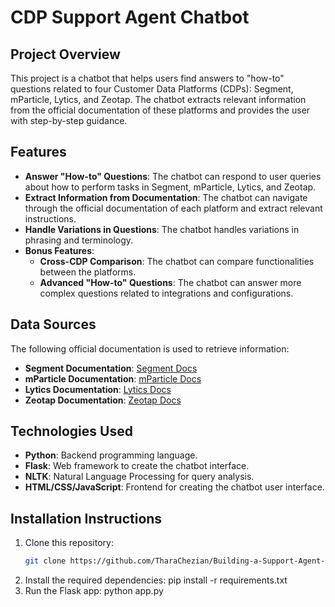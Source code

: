 # CDP Support Agent Chatbot

## Project Overview
This project is a chatbot that helps users find answers to "how-to" questions related to four Customer Data Platforms (CDPs): Segment, mParticle, Lytics, and Zeotap. The chatbot extracts relevant information from the official documentation of these platforms and provides the user with step-by-step guidance.

## Features
- **Answer "How-to" Questions**: The chatbot can respond to user queries about how to perform tasks in Segment, mParticle, Lytics, and Zeotap.
- **Extract Information from Documentation**: The chatbot can navigate through the official documentation of each platform and extract relevant instructions.
- **Handle Variations in Questions**: The chatbot handles variations in phrasing and terminology.
- **Bonus Features**:
  - **Cross-CDP Comparison**: The chatbot can compare functionalities between the platforms.
  - **Advanced "How-to" Questions**: The chatbot can answer more complex questions related to integrations and configurations.

## Data Sources
The following official documentation is used to retrieve information:
- **Segment Documentation**: [Segment Docs](https://segment.com/docs/?ref=nav)
- **mParticle Documentation**: [mParticle Docs](https://docs.mparticle.com/)
- **Lytics Documentation**: [Lytics Docs](https://docs.lytics.com/)
- **Zeotap Documentation**: [Zeotap Docs](https://docs.zeotap.com/home/en-us/)

## Technologies Used
- **Python**: Backend programming language.
- **Flask**: Web framework to create the chatbot interface.
- **NLTK**: Natural Language Processing for query analysis.
- **HTML/CSS/JavaScript**: Frontend for creating the chatbot user interface.

## Installation Instructions
1. Clone this repository:
   ```bash
   git clone https://github.com/TharaChezian/Building-a-Support-Agent-Chatbot-for-CDP-How-to-Questions.git
2. Install the required dependencies:
   pip install -r requirements.txt
3. Run the Flask app:
   python app.py
   
